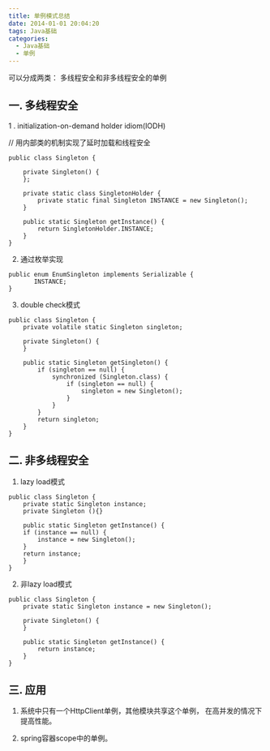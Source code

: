 ```yaml
---
title: 单例模式总结
date: 2014-01-01 20:04:20
tags: Java基础
categories: 
  - Java基础
  - 单例
---
```


可以分成两类： 多线程安全和非多线程安全的单例

<!-- more -->

## 一. 多线程安全

1 . initialization-on-demand holder idiom(IODH)

// 用内部类的机制实现了延时加载和线程安全
```
public class Singleton {

    private Singleton() {
    };

    private static class SingletonHolder {
        private static final Singleton INSTANCE = new Singleton();
    }

    public static Singleton getInstance() {
        return SingletonHolder.INSTANCE;
    }
}
```

2. 通过枚举实现
```
public enum EnumSingleton implements Serializable {
       INSTANCE;
}
```

3. double check模式
```
public class Singleton {
    private volatile static Singleton singleton;

    private Singleton() {
    }

    public static Singleton getSingleton() {
        if (singleton == null) {
            synchronized (Singleton.class) {
                if (singleton == null) {
                    singleton = new Singleton();
                }
            }
        }
        return singleton;
    }
}
```

## 二. 非多线程安全

1. lazy load模式
```
public class Singleton {
    private static Singleton instance;
    private Singleton (){}

    public static Singleton getInstance() {
    if (instance == null) {
        instance = new Singleton();
    }
    return instance;
    }
}
```
2. 非lazy load模式
```
public class Singleton {
    private static Singleton instance = new Singleton();

    private Singleton() {
    }

    public static Singleton getInstance() {
        return instance;
    }
}
```

## 三. 应用

1. 系统中只有一个HttpClient单例，其他模块共享这个单例， 在高并发的情况下提高性能。

2. spring容器scope中的单例。

 





